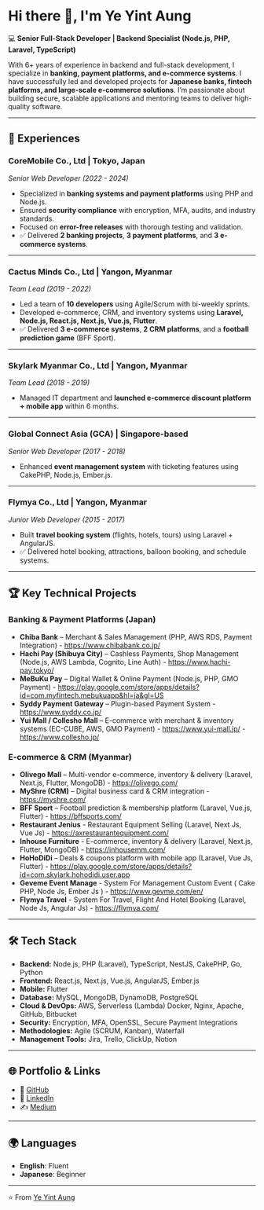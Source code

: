 # Hi there 👋, I'm Ye Yint Aung

💻 **Senior Full-Stack Developer | Backend Specialist (Node.js, PHP, Laravel, TypeScript)**  

With 6+ years of experience in backend and full-stack development, I specialize in **banking, payment platforms, and e-commerce systems**. I have successfully led and developed projects for **Japanese banks, fintech platforms, and large-scale e-commerce solutions**. I’m passionate about building secure, scalable applications and mentoring teams to deliver high-quality software.

---

## 💼 Experiences

### **CoreMobile Co., Ltd | Tokyo, Japan**  
*Senior Web Developer (2022 - 2024)*  
- Specialized in **banking systems and payment platforms** using PHP and Node.js.  
- Ensured **security compliance** with encryption, MFA, audits, and industry standards.  
- Focused on **error-free releases** with thorough testing and validation.  
- ✅ Delivered **2 banking projects**, **3 payment platforms**, and **3 e-commerce systems**.  

---

### **Cactus Minds Co., Ltd | Yangon, Myanmar**  
*Team Lead (2019 - 2022)*  
- Led a team of **10 developers** using Agile/Scrum with bi-weekly sprints.  
- Developed e-commerce, CRM, and inventory systems using **Laravel, Node.js, React.js, Next.js, Vue.js, Flutter**.  
- ✅ Delivered **3 e-commerce systems**, **2 CRM platforms**, and a **football prediction game** (BFF Sport).  

---

### **Skylark Myanmar Co., Ltd | Yangon, Myanmar**  
*Team Lead (2018 - 2019)*  
- Managed IT department and **launched e-commerce discount platform + mobile app** within 6 months.  

---

### **Global Connect Asia (GCA) | Singapore-based**  
*Senior Web Developer (2017 - 2018)*  
- Enhanced **event management system** with ticketing features using CakePHP, Node.js, Ember.js.  

---

### **Flymya Co., Ltd | Yangon, Myanmar**  
*Junior Web Developer (2015 - 2017)*  
- Built **travel booking system** (flights, hotels, tours) using Laravel + AngularJS.  
- ✅ Delivered hotel booking, attractions, balloon booking, and schedule systems.  

---

## 🏆 Key Technical Projects

### **Banking & Payment Platforms (Japan)**
- **Chiba Bank** – Merchant & Sales Management (PHP, AWS RDS, Payment Integration)  - https://www.chibabank.co.jp/
- **Hachi Pay (Shibuya City)** – Cashless Payments, Shop Management (Node.js, AWS Lambda, Cognito, Line Auth)  - https://www.hachi-pay.tokyo/
- **MeBuKu Pay** – Digital Wallet & Online Payment (Node.js, PHP, GMO Payment)  - https://play.google.com/store/apps/details?id=com.myfintech.mebukuapp&hl=ja&gl=US
- **Syddy Payment Gateway** – Plugin-based Payment System  - https://www.syddy.co.jp/
- **Yui Mall / Collesho Mall** – E-commerce with merchant & inventory systems (EC-CUBE, AWS, GMO Payment)  - https://www.yui-mall.jp/ - https://www.collesho.jp/

### **E-commerce & CRM (Myanmar)**
- **Olivego Mall** – Multi-vendor e-commerce, inventory & delivery (Laravel, Next.js, Flutter, MongoDB)  - https://olivego.com/
- **MyShre (CRM)** – Digital business card & CRM integration  - https://myshre.com/
- **BFF Sport** – Football prediction & membership platform (Laravel, Vue.js, Flutter) - https://bffsports.com/
- **Restaurant Jenius** - Restaurant Equipment Selling (Laravel, Next Js, Vue Js) - https://axrestaurantequipment.com/
- **Inhouse Furniture** - E-commerce, inventory & delivery (Laravel, Next.js, Flutter, MongoDB)  - https://inhousemm.com/
- **HoHoDiDi** – Deals & coupons platform with mobile app (Laravel, Vue Js, Flutter) - https://play.google.com/store/apps/details?id=com.skylark.hohodidi.user.app
- **Geveme Event Manage** - System For Management Custom Event ( Cake PHP, Node Js, Ember Js ) - https://www.gevme.com/en/
- **Flymya Travel** - System For Travel, Flight And Hotel Booking (Laravel, Node Js, Angular Js) - https://flymya.com/

---

## 🛠 Tech Stack

- **Backend:** Node.js, PHP (Laravel), TypeScript, NestJS, CakePHP, Go, Python
- **Frontend:** React.js, Next.js, Vue.js, AngularJS, Ember.js  
- **Mobile:** Flutter  
- **Database:** MySQL, MongoDB, DynamoDB, PostgreSQL
- **Cloud & DevOps:** AWS, Serverless (Lambda) Docker, Nginx, Apache, GitHub, Bitbucket  
- **Security:** Encryption, MFA, OpenSSL, Secure Payment Integrations
- **Methodologies:** Agile (SCRUM, Kanban), Waterfall
- **Management Tools:** Jira, Trello, ClickUp, Notion

---

## 🌐 Portfolio & Links
- 🐙 [GitHub](https://github.com/kweeye)  
- 💼 [LinkedIn](https://www.linkedin.com/in/kweeye)  
- ✍️ [Medium](https://kweeye.medium.com)  

---

## 🌍 Languages
- **English**: Fluent  
- **Japanese**: Beginner  

---
⭐️ From [Ye Yint Aung](https://github.com/kweeye)

